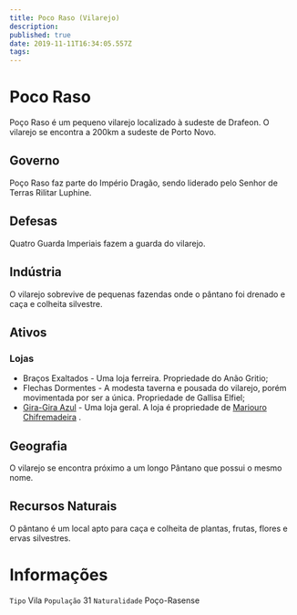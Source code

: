 ```yaml
---
title: Poco Raso (Vilarejo)
description: 
published: true
date: 2019-11-11T16:34:05.557Z
tags: 
---
```


<!-- SUBTITLE: Visão geral sobre Poco Raso (Vilarejo) -->

# Poco Raso
Poço Raso é um pequeno vilarejo localizado à sudeste de Drafeon. O vilarejo se encontra a 200km a sudeste de Porto Novo.

## Governo
Poço Raso faz parte do Império Dragão, sendo liderado pelo Senhor de Terras Rilitar Luphine.

## Defesas
Quatro Guarda Imperiais fazem a guarda do vilarejo.

## Indústria
O vilarejo sobrevive de pequenas fazendas onde o pântano foi drenado e caça e colheita silvestre.

## Ativos
### Lojas
* Braços Exaltados - Uma loja ferreira. Propriedade do Anão Gritio;
* Flechas Dormentes - A modesta taverna e pousada do vilarejo, porém movimentada por ser a única. Propriedade de Gallisa Elfiel;
* [Gira-Gira Azul](http://localhost/lugares/plano-material/drafeon/sudeste-de-drafeon/poco-raso-vilarejo/gira-gira-azul#gira-gira-azul) - Uma loja geral. A loja é propriedade de [Mariouro Chifremadeira](http://localhost/individuos/mariouro-chifremadeira#mariouro-chifremadeira)
.

## Geografia
O vilarejo se encontra próximo a um longo Pântano que possui o mesmo nome.

## Recursos Naturais
O pântano é um local apto para caça e colheita de plantas, frutas, flores e ervas silvestres.

# Informações
`Tipo` Vila 
`População` 31
`Naturalidade` Poço-Rasense 